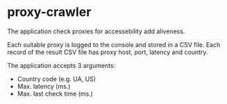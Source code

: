 # proxy-crawler

The application check proxies for accessebility add aliveness.

Each suitable proxy is logged to the console and stored in a CSV file. 
Each record of the result CSV file has proxy host, port, latency and country.

The application accepts 3 arguments:
- Country code (e.g. UA, US)
- Max. latency (ms.)
- Max. last check time (ms.)
